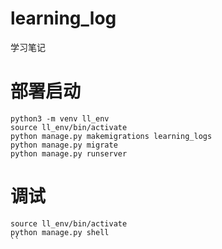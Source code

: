 # learning_log
学习笔记

# 部署启动

```shell
python3 -m venv ll_env
source ll_env/bin/activate
python manage.py makemigrations learning_logs
python manage.py migrate
python manage.py runserver
```

# 调试

```shell
source ll_env/bin/activate
python manage.py shell
``
